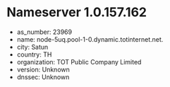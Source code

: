 # Nameserver 1.0.157.162

* as_number: 23969
* name: node-5uq.pool-1-0.dynamic.totinternet.net.
* city: Satun
* country: TH
* organization: TOT Public Company Limited
* version: Unknown
* dnssec: Unknown
